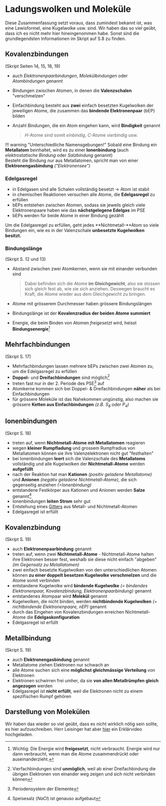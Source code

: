 # Ladungswolken und Moleküle
Diese Zusammenfassung setzt voraus, dass zumindest bekannt ist, was eine Lewisformel, eine Kugelwolke usw. sind. Wir haben das so viel geübt, dass ich es nicht mehr hier hineingenommen habe. Sonst sind die grundlegendsten Informationen im Skript auf S.8 zu finden.

## Kovalenzbindungen

(Skript Seiten 14, 15, 18, 19)

- auch *Elektronenpaarbindungen*, *Molekülbindungen* oder *Atombindungen* genannt
- Bindungen zwischen Atomen, in denen die **Valenzschalen** "verschmelzen"
- Einfachbindung besteht aus **zwei** einfach besetzten Kugelwolken der jeweiligen Atome, die zusammen das **bindende Elektronenpaar** (bEP) bilden
- Anzahl Bindungen, die ein Atom eingehen kann, wird **Bindigkeit** genannt

    > $H$-Atome sind somit *einbindig*, $C$-Atome *vierbindig* usw.

!!! warning "Unterschiedliche Namensgebungen!"
    Sobald eine Bindung ein **Metallatom** beinhaltet, wird es zu einer **Ionenbindung** (auch *elektrostatische Bindung* oder *Salzbindung* genannt)<br>
    Besteht die Bindung *nur* aus Metallatomen, spricht man von einer **Elektronengasbindung** *("Elektronensee")*

### Edelgasregel

- in Edelgasen sind alle Schalen vollständig besetzt &rightarrow; Atom ist stabil
- in chemischen Reaktionen versuchen alle Atome, die **Edelgasregel** zu erfüllen
- bEPs entstehen zwischen Atomen, sodass sie jeweils gleich viele Elektronenpaare haben wie das **nächstgelegene Edelgas** im PSE
- bEPs werden für beide Atome in einer Bindung gezählt

Um die Edelgasregel zu erfüllen, geht jedes **Nichtmetall-**Atom so viele Bindungen ein, wie es in der Valenzschale **unbesetzte Kugelwolken besitzt.**

### Bindungslänge

(Skript S. 12 und 13)

- Abstand zwischen zwei Atomkernen, wenn sie mit einander verbunden sind

    > Dabei befinden sich die Atome **im Gleichgewicht**, also sie stossen sich gleich fest ab, wie sie sich anziehen. Deswegen braucht es Kraft, die Atome wieder aus dem Gleichgewicht zu bringen.

- Atome mit grösserem Durchmesser haben grössere Bindungslängen
- Bindungslänge ist der **Kovalenzradius der beiden Atome summiert**
- Energie, die beim Binden von Atomen *freigesetzt* wird, heisst **Bindungsenergie**[^1]

## Mehrfachbindungen

(Skript S. 17)

- Mehrfachbindungen lassen mehrere bEPs zwischen zwei Atomen zu, um die Edelgasregel zu erfüllen
- **Doppel-** und **Dreifachbindungen** sind möglich[^2]
- treten fast nur in der 2. Periode des PSE[^3] auf
- Atomkerne kommen sich bei Doppel- & Dreifachbindungen **näher** als bei Einfachbindungen
- für grössere Moleküle ist das Nahekommen ungünstig, also machen sie grössere **Ketten aus Einfachbindungen** *(z.B. $S_8$ oder $P_4$)*

## Ionenbindungen

(Skript S. 18)

- treten auf, wenn **Nichtmetall-Atome mit Metallatomen** reagieren
- wegen **kleiner Rumpfladung** und grossem Rumpfradius von Metallatomen können sie ihre Valenzelektronen nicht gut "festhalten"
- bei Ionenbindungen **leert** sich die Valenzschale des **Metallatoms** vollständig und alle Kugelwolken der **Nichtmetall-Atome** werden **aufgefüllt**
- nach der Reaktion hat man **Kationen** *(positiv geladene Metallatome)* und **Anionen** *(negativ geladene Nichtmetall-Atome)*, die sich gegenseitig anziehen *(=Ionenbindung)*
- entstandene Festkörper aus Kationen und Anionen werden **Salze** genannt[^4]
- Ionenbindungen **leiten Strom** sehr gut
- Entstehung eines [Gitters](https://en.wikipedia.org/wiki/Sodium_chloride#/media/File:NaCl_bonds.svg "NaCl auf Wikipedia") aus Metall- und Nichtmetall-Atomen
- Edelgasregel ist erfüllt

## Kovalenzbindung

(Skript S. 19)

- auch **Elektronenpaarbindung** genannt
- treten auf, wenn zwei **Nichtmetall-Atome** - Nichtmetall-Atome halten ihre Elektronen besser fest, weshalb sie diese nicht einfach "abgeben" *(im Gegensatz zu Metallatomen)*
- zwei einfach besetzte Kugelwolken von den unterschiedlichen Atomen können **zu einer doppelt besetzen Kugelwolke verschmelzen** und die Atome somit verbinden
- entstandene Kugelwolke wird **bindende Kugelwolke** *(= bindendes Elektronenpaar, Kovalenzbindung, Elektronenpaarbindung)* genannt
- entstandenes Atompaar wird **Molekül** genannt
- Kugelwolken, die nicht binden, werden **nichtbindende Kugelwolken** *(= nichtbindende Elektronenpaare, nEP)* genannt
- durch das Eingehen von Kovalenzbindungen erreichen Nichtmetall-Atome die **Edelgaskonfiguration**
- Edelgasregel ist erfüllt

## Metallbindung

(Skript S. 19)

- auch **Elektronengasbindung** genannt
- Metallatome ziehen Elektronen nur schwach an
- alle Atome suchen sich eine **möglichst gleichmässige Verteilung** von Elektronen
- Elektronen schwirren frei umher, da sie **von allen Metallrümpfen gleich angezogen** werden
- Edelgasregel ist **nicht erfüllt**, weil die Elektronen nicht zu einem spezifischen Rumpf gehören

## Darstellung von Molekülen

Wir haben das wieder so viel geübt, dass es nicht wirklich nötig sein sollte, es hier aufzuschreiben. Herr Leisinger hat aber [hier](https://www.youtube.com/watch?v=iuFdDXhDkHQ "3D-Struktur von Molekülen darstellen (Keil/Strich-Formel) - YouTube") ein Erklärvideo hochgeladen.

















[^1]: Wichtig: Die Energie wird **freigesetzt**, nicht verbraucht. Energie wird nur dann verbraucht, wenn man die Atome zusammendrückt oder auseinanderzieht.
[^2]: Vierfachbindungen sind **unmöglich**, weil ab einer Dreifachbindung die übrigen Elektronen von einander weg zeigen und sich nicht verbinden können
[^3]: Periodensystem der Elemente
[^4]: Speisesalz ($NaCl$) ist genauso aufgebaut

